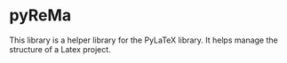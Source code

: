 # pyReMa
This library is a helper library for the PyLaTeX library. It helps manage the structure of a Latex project.